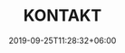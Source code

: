 ---
title: "KONTAKT"
date: 2019-09-25T11:28:32+06:00
draft: false
description : "this is a meta description"
bgImage: "images/uploads/bluesky_landscape.jpeg"
---